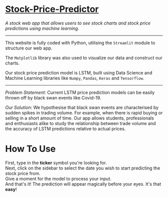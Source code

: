 # [Stock-Price-Predictor](https://share.streamlit.io/rowentey/stock-price/main/app.py)
*A stock web app that allows users to see stock charts and stock price predictions using machine learning.*

---

This website is fully coded with Python, utilising the `Streamlit` module to structure our web app.  

The `Matplotlib` library was also used to visualize our data and construct our charts.

Our stock price prediction model is LSTM, built using Data Science and Machine Learning libraries like `Numpy`, `Pandas`, `Keras` and `Tensorflow`. 

---

*Problem Statement*: Current LSTM price prediction models can be easily thrown off by black swan events like Covid-19.

*Our Solution*: We hypothesise that black swan events are characterised by sudden spikes in trading volume. For example, when there is rapid buying or selling in a short amount of time. Our app allows students, professionals and enthusiasts alike to study the relationship between trade volume and the accuracy of LSTM predictions relative to actual prices.

# How To Use
First, type in the **ticker** symbol you're looking for.  
Next, click on the sidebar to select the date you wish to start predicting the stock price from.  
Give a moment for the model to process your input.  
And that's it! The prediction will appear magically before your eyes. It's that **easy**!

